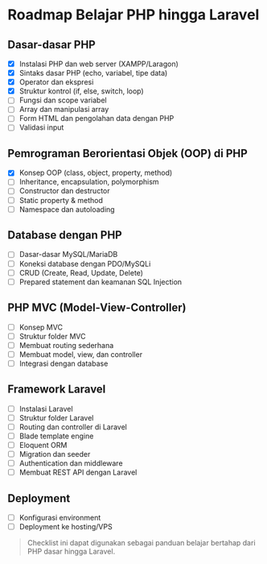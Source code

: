 # Roadmap Belajar PHP hingga Laravel

## Dasar-dasar PHP

- [x] Instalasi PHP dan web server (XAMPP/Laragon)
- [x] Sintaks dasar PHP (echo, variabel, tipe data)
- [x] Operator dan ekspresi
- [x] Struktur kontrol (if, else, switch, loop)
- [ ] Fungsi dan scope variabel
- [ ] Array dan manipulasi array
- [ ] Form HTML dan pengolahan data dengan PHP
- [ ] Validasi input

## Pemrograman Berorientasi Objek (OOP) di PHP

- [x] Konsep OOP (class, object, property, method)
- [ ] Inheritance, encapsulation, polymorphism
- [ ] Constructor dan destructor
- [ ] Static property & method
- [ ] Namespace dan autoloading

## Database dengan PHP

- [ ] Dasar-dasar MySQL/MariaDB
- [ ] Koneksi database dengan PDO/MySQLi
- [ ] CRUD (Create, Read, Update, Delete)
- [ ] Prepared statement dan keamanan SQL Injection

## PHP MVC (Model-View-Controller)

- [ ] Konsep MVC
- [ ] Struktur folder MVC
- [ ] Membuat routing sederhana
- [ ] Membuat model, view, dan controller
- [ ] Integrasi dengan database

## Framework Laravel

- [ ] Instalasi Laravel
- [ ] Struktur folder Laravel
- [ ] Routing dan controller di Laravel
- [ ] Blade template engine
- [ ] Eloquent ORM
- [ ] Migration dan seeder
- [ ] Authentication dan middleware
- [ ] Membuat REST API dengan Laravel

## Deployment

- [ ] Konfigurasi environment
- [ ] Deployment ke hosting/VPS

> Checklist ini dapat digunakan sebagai panduan belajar bertahap dari PHP dasar hingga Laravel.
